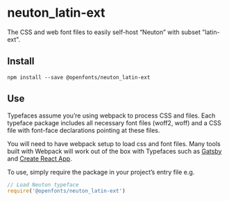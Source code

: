 
# neuton_latin-ext

The CSS and web font files to easily self-host “Neuton” with subset "latin-ext".

## Install

`npm install --save @openfonts/neuton_latin-ext`

## Use

Typefaces assume you’re using webpack to process CSS and files. Each typeface
package includes all necessary font files (woff2, woff) and a CSS file with
font-face declarations pointing at these files.

You will need to have webpack setup to load css and font files. Many tools built
with Webpack will work out of the box with Typefaces such as [Gatsby](https://github.com/gatsbyjs/gatsby)
and [Create React App](https://github.com/facebookincubator/create-react-app).

To use, simply require the package in your project’s entry file e.g.

```javascript
// Load Neuton typeface
require('@openfonts/neuton_latin-ext')
```
